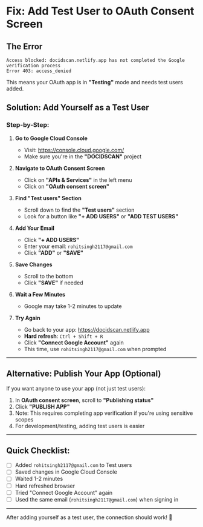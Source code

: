 # Fix: Add Test User to OAuth Consent Screen

## The Error
```
Access blocked: docidscan.netlify.app has not completed the Google verification process
Error 403: access_denied
```

This means your OAuth app is in **"Testing"** mode and needs test users added.

## Solution: Add Yourself as a Test User

### Step-by-Step:

1. **Go to Google Cloud Console**
   - Visit: https://console.cloud.google.com/
   - Make sure you're in the **"DOCIDSCAN"** project

2. **Navigate to OAuth Consent Screen**
   - Click on **"APIs & Services"** in the left menu
   - Click on **"OAuth consent screen"**

3. **Find "Test users" Section**
   - Scroll down to find the **"Test users"** section
   - Look for a button like **"+ ADD USERS"** or **"ADD TEST USERS"**

4. **Add Your Email**
   - Click **"+ ADD USERS"**
   - Enter your email: `rohitsingh2117@gmail.com`
   - Click **"ADD"** or **"SAVE"**

5. **Save Changes**
   - Scroll to the bottom
   - Click **"SAVE"** if needed

6. **Wait a Few Minutes**
   - Google may take 1-2 minutes to update

7. **Try Again**
   - Go back to your app: https://docidscan.netlify.app
   - **Hard refresh**: `Ctrl + Shift + R`
   - Click **"Connect Google Account"** again
   - This time, use `rohitsingh2117@gmail.com` when prompted

---

## Alternative: Publish Your App (Optional)

If you want anyone to use your app (not just test users):

1. In **OAuth consent screen**, scroll to **"Publishing status"**
2. Click **"PUBLISH APP"**
3. Note: This requires completing app verification if you're using sensitive scopes
4. For development/testing, adding test users is easier

---

## Quick Checklist:
- [ ] Added `rohitsingh2117@gmail.com` to Test users
- [ ] Saved changes in Google Cloud Console
- [ ] Waited 1-2 minutes
- [ ] Hard refreshed browser
- [ ] Tried "Connect Google Account" again
- [ ] Used the same email (`rohitsingh2117@gmail.com`) when signing in

---

After adding yourself as a test user, the connection should work! 🎉

